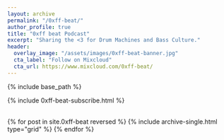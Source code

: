 ```yaml
---
layout: archive
permalink: "/0xff-beat/"
author_profile: true
title: "0xff beat Podcast"
excerpt: "Sharing the <3 for Drum Machines and Bass Culture."
header:
  overlay_image: "/assets/images/0xff-beat-banner.jpg"
  cta_label: "Follow on Mixcloud"
  cta_url: https://www.mixcloud.com/0xff-beat/
---
```


{% include base_path %}

{% include 0xff-beat-subscribe.html %}

<br>

<div class="grid__wrapper" style="display:inline-block;">
  {% for post in site.0xff-beat reversed %}
    {% include archive-single.html type="grid" %}
  {% endfor %}
</div>
